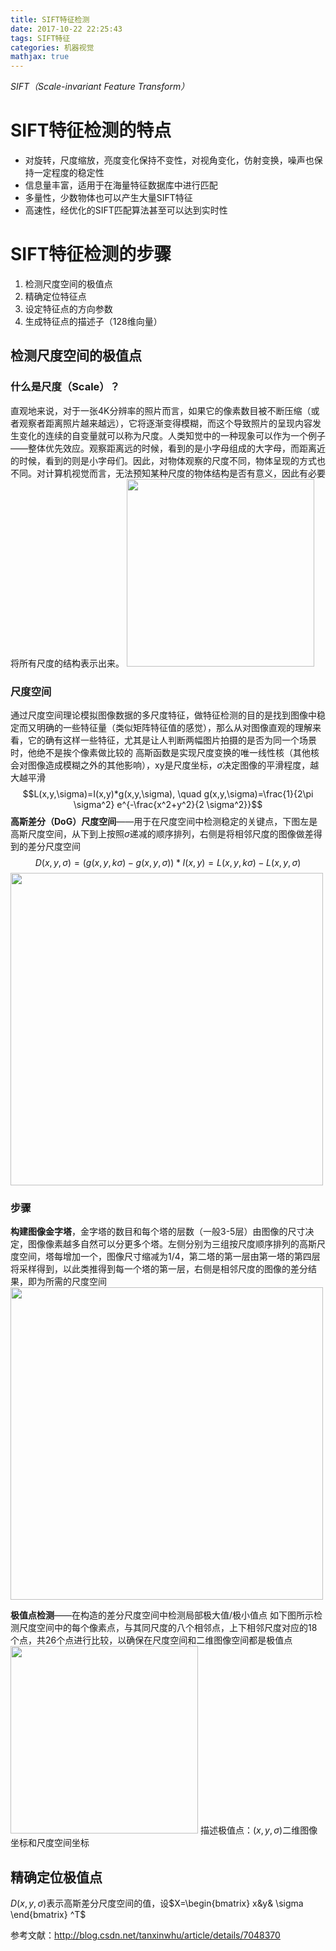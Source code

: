 ```yaml
---
title: SIFT特征检测
date: 2017-10-22 22:25:43
tags: SIFT特征
categories: 机器视觉
mathjax: true
---
```


*SIFT（Scale-invariant Feature Transform）*
# SIFT特征检测的特点

* 对旋转，尺度缩放，亮度变化保持不变性，对视角变化，仿射变换，噪声也保持一定程度的稳定性
* 信息量丰富，适用于在海量特征数据库中进行匹配
* 多量性，少数物体也可以产生大量SIFT特征
* 高速性，经优化的SIFT匹配算法甚至可以达到实时性

# SIFT特征检测的步骤

1.	检测尺度空间的极值点
2.	精确定位特征点
3.	设定特征点的方向参数
4.	生成特征点的描述子（128维向量）

## 检测尺度空间的极值点

### 什么是尺度（Scale）？

直观地来说，对于一张4K分辨率的照片而言，如果它的像素数目被不断压缩（或者观察者距离照片越来越远），它将逐渐变得模糊，而这个导致照片的呈现内容发生变化的连续的自变量就可以称为尺度。人类知觉中的一种现象可以作为一个例子——整体优先效应。观察距离远的时候，看到的是小字母组成的大字母，而距离近的时候，看到的则是小字母们。因此，对物体观察的尺度不同，物体呈现的方式也不同。对计算机视觉而言，无法预知某种尺度的物体结构是否有意义，因此有必要将所有尺度的结构表示出来。
<img src="/img/整体优先效应.png" width="300">

### 尺度空间

通过尺度空间理论模拟图像数据的多尺度特征，做特征检测的目的是找到图像中稳定而又明确的一些特征量（类似矩阵特征值的感觉），那么从对图像直观的理解来看，它的确有这样一些特征，尤其是让人判断两幅图片拍摄的是否为同一个场景时，他绝不是挨个像素做比较的
高斯函数是实现尺度变换的唯一线性核（其他核会对图像造成模糊之外的其他影响），xy是尺度坐标，$\sigma$决定图像的平滑程度，越大越平滑
$$L(x,y,\sigma)=I(x,y)*g(x,y,\sigma), \quad g(x,y,\sigma)=\frac{1}{2\pi \sigma^2} e^{-\frac{x^2+y^2}{2 \sigma^2}}$$
**高斯差分（DoG）尺度空间**——用于在尺度空间中检测稳定的关键点，下图左是高斯尺度空间，从下到上按照$\sigma$递减的顺序排列，右侧是将相邻尺度的图像做差得到的差分尺度空间
$$D(x,y,\sigma)=(g(x,y,k \sigma)-g(x,y,\sigma))*I(x,y)=L(x,y,k \sigma)-L(x,y,\sigma)$$
<img src="/img/差分尺度空间.png" width="500">


### 步骤

**构建图像金字塔**，金字塔的数目和每个塔的层数（一般3-5层）由图像的尺寸决定，图像像素越多自然可以分更多个塔。左侧分别为三组按尺度顺序排列的高斯尺度空间，塔每增加一个，图像尺寸缩减为1/4，第二塔的第一层由第一塔的第四层将采样得到，以此类推得到每一个塔的第一层，右侧是相邻尺度的图像的差分结果，即为所需的尺度空间
<img src="/img/图像金字塔.png" width="500">

**极值点检测**——在构造的差分尺度空间中检测局部极大值/极小值点
如下图所示检测尺度空间中的每个像素点，与其同尺度的八个相邻点，上下相邻尺度对应的18个点，共26个点进行比较，以确保在尺度空间和二维图像空间都是极值点
<img src="/img/检测极值点.png" width="300">
描述极值点：$(x,y,\sigma)$二维图像坐标和尺度空间坐标

## 精确定位极值点

$D(x,y,\sigma)$表示高斯差分尺度空间的值，设$X=\begin{bmatrix} x&y& \sigma \end{bmatrix} ^T$


参考文献：http://blog.csdn.net/tanxinwhu/article/details/7048370